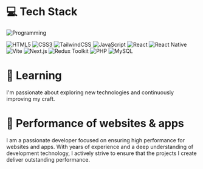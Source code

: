 # 💻 Tech Stack

![Programming](https://miro.medium.com/v2/resize:fit:1400/1*29NeeIGT0BElEBNfzE_VlQ.jpeg)

![HTML5](https://img.shields.io/badge/html5-%23E34F26?style=for-the-badge&logo=HTML5&logoColor=white) ![CSS3](https://img.shields.io/badge/css3-%231572B6?style=for-the-badge&logo=css3&logoColor=white) ![TailwindCSS](https://img.shields.io/badge/tailwindcss-%2306B6D4?style=for-the-badge&logo=tailwindcss&logoColor=white) ![JavaScript](https://img.shields.io/badge/javascript-%23333333?style=for-the-badge&logo=javascript&logoColor=%23F7DF1E)
![React](https://img.shields.io/badge/react-%2361DAFB?style=for-the-badge&logo=React&logoColor=black) ![React Native](https://img.shields.io/badge/react%20native-%2361DAFB?style=for-the-badge&logo=React&logoColor=black)
![Vite](https://img.shields.io/badge/vite-%23646CFF?style=for-the-badge&logo=vite&logoColor=white) ![Next.js](https://img.shields.io/badge/next.js-black?style=for-the-badge&logo=next.js&logoColor=%23fff&labelColor=black)
![Redux Toolkit](https://img.shields.io/badge/redux%20toolkit-%23764ABC?style=for-the-badge&logo=Redux&logoColor=white) ![PHP](https://img.shields.io/badge/php-%23777BB4?style=for-the-badge&logo=php&logoColor=white) ![MySQL](https://img.shields.io/badge/mysql-%234479A1?style=for-the-badge&logo=mysql&logoColor=white)

# 📖 Learning

I'm passionate about exploring new technologies and continuously improving my craft.

# 🚀 Performance of websites & apps

I am a passionate developer focused on ensuring high performance for websites and apps. With years of experience and a deep understanding of development technology, I actively strive to ensure that the projects I create deliver outstanding performance.
